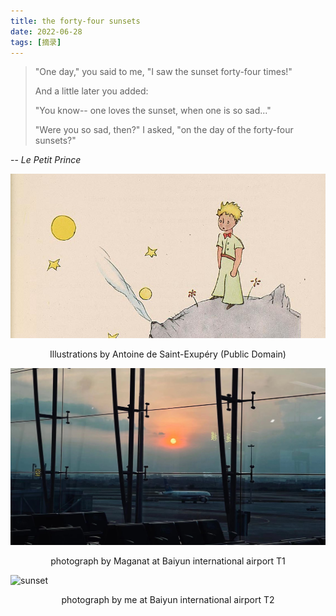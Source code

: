 ```yaml
---
title: the forty-four sunsets
date: 2022-06-28
tags: [摘录]
---
```


> "One day," you said to me, "I saw the sunset forty-four times!"
>
> 
>
> And a little later you added:
>
> 
>
> "You know-- one loves the sunset, when one is so sad..." 
>
> 
>
> "Were you so sad, then?" I asked, "on the day of the forty-four sunsets?"

-- *Le Petit Prince*

![Le_Petit_Prince](012.the_forty-four_sunsets.assets/Le_Petit_Prince.jpeg)

<center>Illustrations by Antoine de Saint-Exupéry (Public Domain)</center>



![IMG_5446](012.the_forty-four_sunsets.assets/IMG_5446.JPG)

<center>photograph by Maganat at Baiyun international airport T1</center>

![sunset](012.the_forty-four_sunsets.assets/sunset.jpeg)

<center>photograph by me at Baiyun international airport T2</center>
